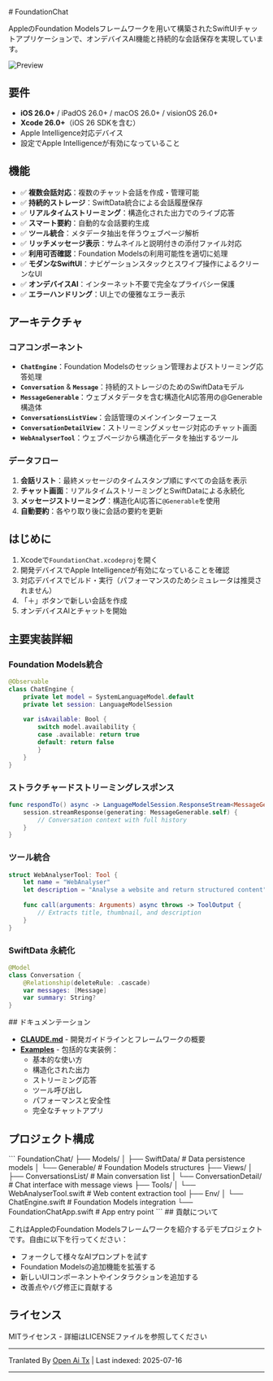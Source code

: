 <translate-content># FoundationChat

AppleのFoundation Modelsフレームワークを用いて構築されたSwiftUIチャットアプリケーションで、オンデバイスAI機能と持続的な会話保存を実現しています。

![Preview](https://raw.githubusercontent.com/Dimillian/FoundationChat/main/Images/image.png)

## 要件

- **iOS 26.0+** / iPadOS 26.0+ / macOS 26.0+ / visionOS 26.0+
- **Xcode 26.0+**（iOS 26 SDKを含む）
- Apple Intelligence対応デバイス
- 設定でApple Intelligenceが有効になっていること

## 機能

- ✅ **複数会話対応**：複数のチャット会話を作成・管理可能
- ✅ **持続的ストレージ**：SwiftData統合による会話履歴保存
- ✅ **リアルタイムストリーミング**：構造化された出力でのライブ応答
- ✅ **スマート要約**：自動的な会話要約生成
- ✅ **ツール統合**：メタデータ抽出を伴うウェブページ解析
- ✅ **リッチメッセージ表示**：サムネイルと説明付きの添付ファイル対応
- ✅ **利用可否確認**：Foundation Modelsの利用可能性を適切に処理
- ✅ **モダンなSwiftUI**：ナビゲーションスタックとスワイプ操作によるクリーンなUI
- ✅ **オンデバイスAI**：インターネット不要で完全なプライバシー保護
- ✅ **エラーハンドリング**：UI上での優雅なエラー表示

## アーキテクチャ

### コアコンポーネント

- **`ChatEngine`**：Foundation Modelsのセッション管理およびストリーミング応答処理
- **`Conversation`** & **`Message`**：持続的ストレージのためのSwiftDataモデル
- **`MessageGenerable`**：ウェブメタデータを含む構造化AI応答用の@Generable構造体
- **`ConversationsListView`**：会話管理のメインインターフェース
- **`ConversationDetailView`**：ストリーミングメッセージ対応のチャット画面
- **`WebAnalyserTool`**：ウェブページから構造化データを抽出するツール

### データフロー

1. **会話リスト**：最終メッセージのタイムスタンプ順にすべての会話を表示
2. **チャット画面**：リアルタイムストリーミングとSwiftDataによる永続化
3. **メッセージストリーミング**：構造化AI応答に`@Generable`を使用
4. **自動要約**：各やり取り後に会話の要約を更新

## はじめに

1. Xcodeで`FoundationChat.xcodeproj`を開く
2. 開発デバイスでApple Intelligenceが有効になっていることを確認
3. 対応デバイスでビルド・実行（パフォーマンスのためシミュレータは推奨されません）
4. 「＋」ボタンで新しい会話を作成
5. オンデバイスAIとチャットを開始

## 主要実装詳細

### Foundation Models統合</translate-content>
```swift
@Observable
class ChatEngine {
    private let model = SystemLanguageModel.default
    private let session: LanguageModelSession
    
    var isAvailable: Bool {
        switch model.availability {
        case .available: return true
        default: return false
        }
    }
}
```
### ストラクチャードストリーミングレスポンス

```swift
func respondTo() async -> LanguageModelSession.ResponseStream<MessageGenerable>? {
    session.streamResponse(generating: MessageGenerable.self) {
        // Conversation context with full history
    }
}
```
### ツール統合

```swift
struct WebAnalyserTool: Tool {
    let name = "WebAnalyser"
    let description = "Analyse a website and return structured content"
    
    func call(arguments: Arguments) async throws -> ToolOutput {
        // Extracts title, thumbnail, and description
    }
}
```
### SwiftData 永続化

```swift
@Model
class Conversation {
    @Relationship(deleteRule: .cascade)
    var messages: [Message]
    var summary: String?
}
```
<translate-content>
## ドキュメンテーション

- **[CLAUDE.md](https://raw.githubusercontent.com/Dimillian/FoundationChat/main/CLAUDE.md)** - 開発ガイドラインとフレームワークの概要
- **[Examples](EXAMPLES/)** - 包括的な実装例：
  - 基本的な使い方
  - 構造化された出力
  - ストリーミング応答
  - ツール呼び出し
  - パフォーマンスと安全性
  - 完全なチャットアプリ

## プロジェクト構成
</translate-content>
```
FoundationChat/
├── Models/
│   ├── SwiftData/          # Data persistence models
│   └── Generable/          # Foundation Models structures
├── Views/
│   ├── ConversationsList/  # Main conversation list
│   └── ConversationDetail/ # Chat interface with message views
├── Tools/
│   └── WebAnalyserTool.swift # Web content extraction tool
├── Env/
│   └── ChatEngine.swift    # Foundation Models integration
└── FoundationChatApp.swift # App entry point
```
## 貢献について

これはAppleのFoundation Modelsフレームワークを紹介するデモプロジェクトです。自由に以下を行ってください：
- フォークして様々なAIプロンプトを試す
- Foundation Modelsの追加機能を拡張する
- 新しいUIコンポーネントやインタラクションを追加する
- 改善点やバグ修正に貢献する

## ライセンス

MITライセンス - 詳細はLICENSEファイルを参照してください


---

Tranlated By [Open Ai Tx](https://github.com/OpenAiTx/OpenAiTx) | Last indexed: 2025-07-16

---